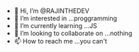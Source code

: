 - 👋 Hi, I’m @RAJINTHEDEV
- 👀 I’m interested in ...proggramming
- 🌱 I’m currently learning ...JS
- 💞️ I’m looking to collaborate on ...nothing
- 📫 How to reach me ...you can't

<!---
RAJINTHEDEV/RAJINTHEDEV is a ✨ special ✨ repository because its `README.md` (this file) appears on your GitHub profile.
You can click the Preview link to take a look at your changes.
--->
